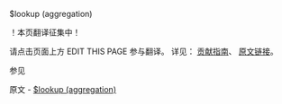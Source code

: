  $lookup (aggregation)

 ！本页翻译征集中！

请点击页面上方 EDIT THIS PAGE 参与翻译。
详见：
[贡献指南]( https://github.com/JinMuInfo/MongoDB-Manual-zh/blob/master/CONTRIBUTING.md )、
[原文链接](  https://docs.mongodb.com/manual/reference/operator/aggregation/lookup/  )。

 参见

原文 - [$lookup (aggregation)]( https://docs.mongodb.com/manual/reference/operator/aggregation/lookup/ )

